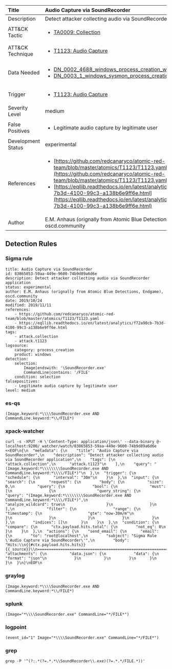 | Title                | Audio Capture via SoundRecorder                                                                                                                                                 |
|:---------------------|:------------------------------------------------------------------------------------------------------------------------------------------------------------|
| Description          | Detect attacker collecting audio via SoundRecorder application                                                                                                                                           |
| ATT&amp;CK Tactic    |  <ul><li>[TA0009: Collection](https://attack.mitre.org/tactics/TA0009)</li></ul>  |
| ATT&amp;CK Technique | <ul><li>[T1123: Audio Capture](https://attack.mitre.org/techniques/T1123)</li></ul>  |
| Data Needed          | <ul><li>[DN_0002_4688_windows_process_creation_with_commandline](../Data_Needed/DN_0002_4688_windows_process_creation_with_commandline.md)</li><li>[DN_0003_1_windows_sysmon_process_creation](../Data_Needed/DN_0003_1_windows_sysmon_process_creation.md)</li></ul>  |
| Trigger              | <ul><li>[T1123: Audio Capture](../Triggers/T1123.md)</li></ul>  |
| Severity Level       | medium |
| False Positives      | <ul><li>Legitimate audio capture by legitimate user</li></ul>  |
| Development Status   | experimental |
| References           | <ul><li>[https://github.com/redcanaryco/atomic-red-team/blob/master/atomics/T1123/T1123.yaml](https://github.com/redcanaryco/atomic-red-team/blob/master/atomics/T1123/T1123.yaml)</li><li>[https://eqllib.readthedocs.io/en/latest/analytics/f72a98cb-7b3d-4100-99c3-a138b6e9ff6e.html](https://eqllib.readthedocs.io/en/latest/analytics/f72a98cb-7b3d-4100-99c3-a138b6e9ff6e.html)</li></ul>  |
| Author               | E.M. Anhaus (orignally from Atomic Blue Detections, Endgame), oscd.community |


## Detection Rules

### Sigma rule

```
title: Audio Capture via SoundRecorder
id: 83865853-59aa-449e-9600-74b9d89a6d6e
description: Detect attacker collecting audio via SoundRecorder application
status: experimental
author: E.M. Anhaus (orignally from Atomic Blue Detections, Endgame), oscd.community
date: 2019/10/24
modified: 2019/11/11
references:
    - https://github.com/redcanaryco/atomic-red-team/blob/master/atomics/T1123/T1123.yaml
    - https://eqllib.readthedocs.io/en/latest/analytics/f72a98cb-7b3d-4100-99c3-a138b6e9ff6e.html
tags:
    - attack.collection
    - attack.t1123
logsource:
    category: process_creation
    product: windows
detection:
    selection:
        Image|endswith: '\SoundRecorder.exe'
        CommandLine|contains: '/FILE'
    condition: selection
falsepositives:
    - Legitimate audio capture by legitimate user
level: medium

```





### es-qs
    
```
(Image.keyword:*\\\\SoundRecorder.exe AND CommandLine.keyword:*\\/FILE*)
```


### xpack-watcher
    
```
curl -s -XPUT -H \'Content-Type: application/json\' --data-binary @- localhost:9200/_watcher/watch/83865853-59aa-449e-9600-74b9d89a6d6e <<EOF\n{\n  "metadata": {\n    "title": "Audio Capture via SoundRecorder",\n    "description": "Detect attacker collecting audio via SoundRecorder application",\n    "tags": [\n      "attack.collection",\n      "attack.t1123"\n    ],\n    "query": "(Image.keyword:*\\\\\\\\SoundRecorder.exe AND CommandLine.keyword:*\\\\/FILE*)"\n  },\n  "trigger": {\n    "schedule": {\n      "interval": "30m"\n    }\n  },\n  "input": {\n    "search": {\n      "request": {\n        "body": {\n          "size": 0,\n          "query": {\n            "bool": {\n              "must": [\n                {\n                  "query_string": {\n                    "query": "(Image.keyword:*\\\\\\\\SoundRecorder.exe AND CommandLine.keyword:*\\\\/FILE*)",\n                    "analyze_wildcard": true\n                  }\n                }\n              ],\n              "filter": {\n                "range": {\n                  "timestamp": {\n                    "gte": "now-30m/m"\n                  }\n                }\n              }\n            }\n          }\n        },\n        "indices": []\n      }\n    }\n  },\n  "condition": {\n    "compare": {\n      "ctx.payload.hits.total": {\n        "not_eq": 0\n      }\n    }\n  },\n  "actions": {\n    "send_email": {\n      "email": {\n        "to": "root@localhost",\n        "subject": "Sigma Rule \'Audio Capture via SoundRecorder\'",\n        "body": "Hits:\\n{{#ctx.payload.hits.hits}}{{_source}}\\n================================================================================\\n{{/ctx.payload.hits.hits}}",\n        "attachments": {\n          "data.json": {\n            "data": {\n              "format": "json"\n            }\n          }\n        }\n      }\n    }\n  }\n}\nEOF\n
```


### graylog
    
```
(Image.keyword:*\\\\SoundRecorder.exe AND CommandLine.keyword:*\\/FILE*)
```


### splunk
    
```
(Image="*\\\\SoundRecorder.exe" CommandLine="*/FILE*")
```


### logpoint
    
```
(event_id="1" Image="*\\\\SoundRecorder.exe" CommandLine="*/FILE*")
```


### grep
    
```
grep -P '^(?:.*(?=.*.*\\SoundRecorder\\.exe)(?=.*.*/FILE.*))'
```



